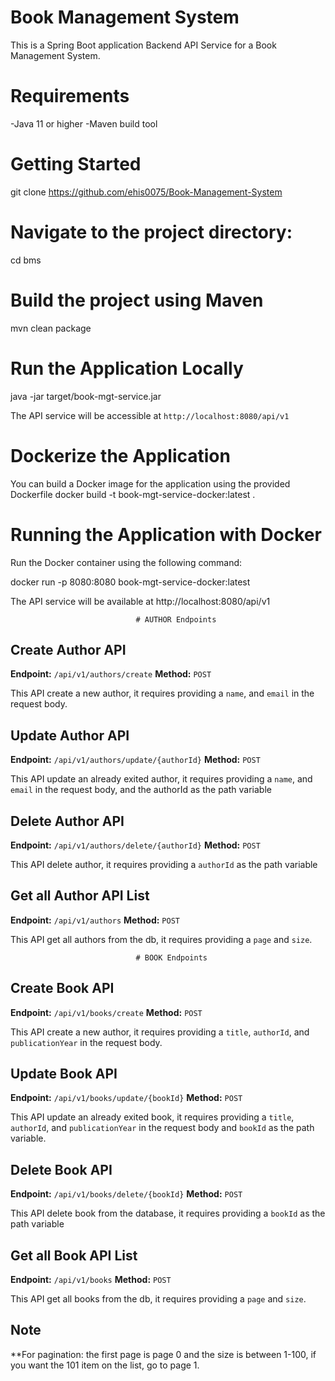 

# Book Management System
This is a Spring Boot application Backend API Service for a Book Management System.

# Requirements
-Java 11 or higher
-Maven build tool

# Getting Started
git clone https://github.com/ehis0075/Book-Management-System

# Navigate to the project directory:
cd bms

# Build the project using Maven
mvn clean package

# Run the Application Locally
java -jar target/book-mgt-service.jar

The API service will be accessible at `http://localhost:8080/api/v1`

# Dockerize the Application
You can build a Docker image for the application using the provided Dockerfile
docker build -t book-mgt-service-docker:latest .

# Running the Application with Docker
Run the Docker container using the following command:

docker run -p 8080:8080 book-mgt-service-docker:latest

The API service will be available at http://localhost:8080/api/v1


                                # AUTHOR Endpoints
## Create Author API

**Endpoint:** `/api/v1/authors/create`
**Method:** `POST`

This API create a new author, it requires providing a `name`, and `email` in the request body.


## Update Author API

**Endpoint:** `/api/v1/authors/update/{authorId}`
**Method:** `POST`

This API update an already exited author, it requires providing a `name`, and `email` in the request body, and the authorId as the path variable


## Delete Author API

**Endpoint:** `/api/v1/authors/delete/{authorId}`
**Method:** `POST`

This API delete author, it requires providing a `authorId` as the path variable


## Get all Author API List

**Endpoint:** `/api/v1/authors`
**Method:** `POST`

This API get all authors from the db, it requires providing a `page` and  `size`.



                                # BOOK Endpoints
## Create Book API

**Endpoint:** `/api/v1/books/create`
**Method:** `POST`

This API create a new author, it requires providing a `title`, `authorId`, and `publicationYear` in the request body.


## Update Book API

**Endpoint:** `/api/v1/books/update/{bookId}`
**Method:** `POST`

This API update an already exited book, it requires providing a `title`, `authorId`, and `publicationYear` in the request body and `bookId` as the path variable.


## Delete Book API

**Endpoint:** `/api/v1/books/delete/{bookId}`
**Method:** `POST`

This API delete book from the database, it requires providing a `bookId` as the path variable


## Get all Book API List

**Endpoint:** `/api/v1/books`
**Method:** `POST`

This API get all books from the db, it requires providing a `page` and  `size`.


## Note 

**For pagination: the first page is page 0 and the size is between 1-100, if you want the 101 item on the list, go to page 1.
